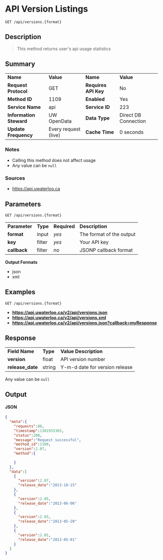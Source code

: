 # API Version Listings

```
GET /api/versions.{format}
```

## Description

> This method returns user's api usage statistics

## Summary

<table>
  <tr>
    <td><b>Name</b></td>
    <td><b>Value</b></td>
    <td><b><b>Name</b></b></td>
    <td><b>Value</b></td>
  </tr>
  <tr>
    <td><b>Request Protocol</b></td>
    <td>GET</td>
    <td><b>Requires API Key</b></td>
    <td>No</td>
  </tr>
  <tr>
    <td><b>Method ID</b></td>
    <td>1109</td>
    <td><b>Enabled</b></td>
    <td>Yes</td>
  </tr>
  <tr>
    <td><b>Service Name</b></td>
    <td>api</td>
    <td><b>Service ID</b></td>
    <td>223</td>
  </tr>
  <tr>
    <td><b>Information Steward</b></td>
    <td>UW OpenData</td>
    <td><b>Data Type</b></td>
    <td>Direct DB Connection</td>
  </tr>
  <tr>
    <td><b>Update Frequency</b></td>
    <td>Every request (live)</td>
    <td><b>Cache Time</b></td>
    <td>0 seconds</td>
  </tr>
</table>


### Notes

- Calling this method does not affect usage
- Any value can be `null`


### Sources

- https://api.uwaterloo.ca


## Parameters

```
GET /api/versions.{format}
```

<table>
  <tr>
    <td><b>Parameter</b></td>
    <td><b>Type</b></td>
    <td><b><b>Required</b></b></td>
    <td><b>Description</b></td>
  </tr>
  <tr>
    <td><b>format</b></td>
    <td>input</td>
    <td><i>yes</i></td>
    <td>The format of the output</td>
  </tr>
  <tr>
    <td><b>key</b></td>
    <td>filter</td>
    <td><i>yes</i></td>
    <td>Your API key</td>
  </tr>
  <tr>
    <td><b>callback</b></td>
    <td>filter</td>
    <td><i>no</i></td>
    <td>JSONP callback format</td>
  </tr>
</table>

**Output Formats**

- json
- xml


## Examples

```
GET /api/versions.{format}
```

- **https://api.uwaterloo.ca/v2/api/versions.json**
- **https://api.uwaterloo.ca/v2/api/versions.xml**
- **https://api.uwaterloo.ca/v2/api/versions.json?callback=myResponse**


## Response

<table>
  <tr>
    <td><b>Field Name</b></td>
    <td><b>Type</b></td>
    <td><b>Value Description</b></td>
  </tr>
  <tr>
    <td><b>version</b></td>
    <td>float</td>
    <td>API version number</td>
  </tr>
  <tr>
    <td><b>release_date</b></td>
    <td>string</td>
    <td>Y-m-d date for version release</td>
  </tr>
</table>


Any value can be `null`

## Output

#### JSON

```json
{
  "meta":{
    "requests":86,
    "timestamp":1381935303,
    "status":200,
    "message":"Request successful",
    "method_id":1109,
    "version":2.07,
    "method":{
      
    }
  },
  "data":[
    {
      "version":2.07,
      "release_date":"2013-10-15"
    },
    {
      "version":2.05,
      "release_date":"2013-06-06"
    },
    {
      "version":2.03,
      "release_date":"2013-05-20"
    },
    {
      "version":2.01,
      "release_date":"2013-05-01"
    }
  ]
}
```

